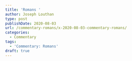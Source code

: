```yaml
---
title: 'Romans '
author: Joseph Louthan
type: post
publishDate: 2020-08-03
url: /commentary-romans/x-2020-08-03-commentary-romans/
categories:
  - Commentary
tags:
  - 'Commentary: Romans'
draft: true
---
```

